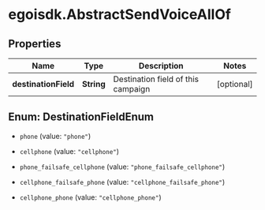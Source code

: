 # egoisdk.AbstractSendVoiceAllOf

## Properties

Name | Type | Description | Notes
------------ | ------------- | ------------- | -------------
**destinationField** | **String** | Destination field of this campaign | [optional] 



## Enum: DestinationFieldEnum


* `phone` (value: `"phone"`)

* `cellphone` (value: `"cellphone"`)

* `phone_failsafe_cellphone` (value: `"phone_failsafe_cellphone"`)

* `cellphone_failsafe_phone` (value: `"cellphone_failsafe_phone"`)

* `cellphone_phone` (value: `"cellphone_phone"`)




